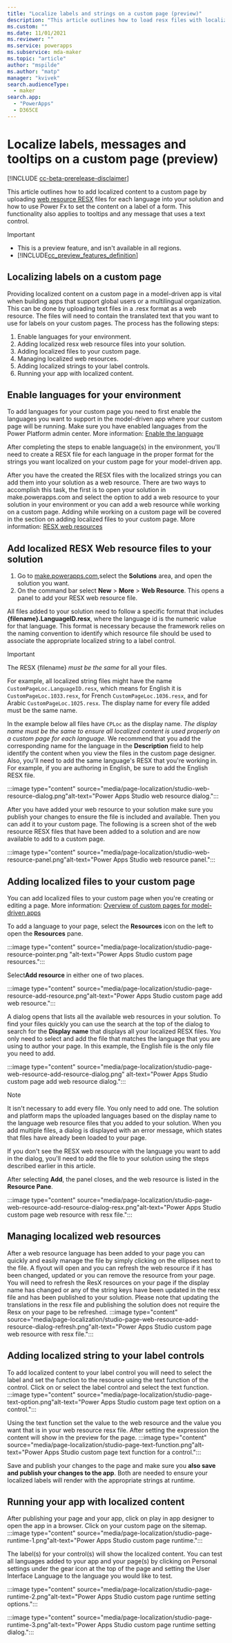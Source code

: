 ```yaml
---
title: "Localize labels and strings on a custom page (preview)" 
description: "This article outlines how to load resx files with localized content and how to use PowerFx to set content for labels on your custom page."
ms.custom: ""
ms.date: 11/01/2021
ms.reviewer: ""
ms.service: powerapps
ms.subservice: mda-maker
ms.topic: "article"
author: "mspilde"
ms.author: "matp"
manager: "kvivek"
search.audienceType: 
  - maker
search.app: 
  - "PowerApps"
  - D365CE
---
```

# Localize labels, messages and tooltips on a custom page (preview)

[!INCLUDE [cc-beta-prerelease-disclaimer](../../includes/cc-beta-prerelease-disclaimer.md)]

This article outlines how to add localized content to a custom page by uploading [web resource RESX](/powerapps/developer/model-driven-apps/resx-web-resources) files for each language into your solution and how to use Power Fx to set the content on a label of a form. This functionality also applies to tooltips and any message that uses a text control.

  > [!IMPORTANT]
  > - This is a preview feature, and isn't available in all regions.
  > - [!INCLUDE[cc_preview_features_definition](../../includes/cc-preview-features-definition.md)]

## Localizing labels on a custom page

Providing localized content on a custom page in a model-driven app is vital when building apps that support global users or a multilingual organization.  This can be done by uploading text files in a .resx format as a web resource.  The files will need to contain the translated text that you want to use for labels on your custom pages.
The process has the following steps:
1.	Enable languages for your environment.
2.	Adding localized resx web resource files into your solution.
3.	Adding localized files to your custom page.
4.	Managing localized web resources.
5.	Adding localized strings to your label controls.
6.	Running your app with localized content.

## Enable languages for your environment

To add languages for your custom page you need to first enable the languages you want to support in the model-driven app where your custom page will be running.  Make sure you have enabled languages from the Power Platform admin center. More information: [Enable the language](/power-platform/admin/enable-languages#enable-the-language)

After completing the steps to enable language(s) in the environment, you'll need to create a RESX file for each language in the proper format for the strings you want localized on your custom page for your model-driven app.

After you have the created the RESX files with the localized strings you can add them into your solution as a web resource. There are two ways to accomplish this task, the first is to open your solution in make.powerapps.com and select the option to add a web resource to your solution in your environment or you can add a web resource while working on a custom page.  Adding while working on a custom page will be covered in the section on adding localized files to your custom page. More information: [RESX web resources](https://docs.microsoft.com/en-us/powerapps/developer/model-driven-apps/resx-web-resources)

## Add localized RESX Web resource files to your solution

1. Go to [make.powerapps.com](https://make.powerapps.com),select the **Solutions** area, and open the solution you want.
1. On the command bar select **New** > **More** > **Web Resource**. This opens a panel to add your RESX web resource file.

All files added to your solution need to follow a specific format that includes **{filename}.LanguageID.resx**, where the language id is the numeric value for that language. This format is necessary because the framework relies on the naming convention to identify which resource file should be used to associate the appropriate localized string to a label control. 

> [!IMPORTANT]
> The RESX {filename} *must be the same* for all your files.  

For example, all localized string files might have the name `CustomPageLoc.LanguageID.resx`, which means for English it is `CustomPageLoc.1033.resx`, for French `CustomPageLoc.1036.resx`, and for Arabic `CustomPageLoc.1025.resx`.  The display name for every file added must be the same name.

In the example below all files have `CPLoc` as the display name. *The display name must be the same to ensure all localized content is used properly on a custom page for each language.*  We recommend that you add the corresponding name for the language in the **Description** field to help identify the content when you view the files in the custom page designer. Also, you'll need to add the same language's RESX that you're working in. For example, if you are authoring in English, be sure to add the English RESX file.

:::image type="content" source="media/page-localization/studio-web-resource-dialog.png"alt-text="Power Apps Studio web resource dialog.":::

After you have added your web resource to your solution make sure you publish your changes to ensure the file is included and available. Then you can add it to your custom page.  The following is a screen shot of the web resource RESX files that have been added to a solution and are now available to add to a custom page.

:::image type="content" source="media/page-localization/studio-web-resource-panel.png"alt-text="Power Apps Studio web resource panel.":::

## Adding localized files to your custom page

You can add localized files to your custom page when you're creating or editing a page.  More information: [Overview of custom pages for model-driven apps](https://docs.microsoft.com/en-us/powerapps/maker/model-driven-apps/model-app-page-overview)

To add a language to your page, select the **Resources** icon on the left to open the **Resources** pane.

:::image type="content" source="media/page-localization/studio-page-resource-pointer.png "alt-text="Power Apps Studio custom page resources.":::

Select**Add resource** in either one of two places.

:::image type="content" source="media/page-localization/studio-page-resource-add-resource.png"alt-text="Power Apps Studio custom page add web resource.":::

A dialog opens that lists all the available web resources in your solution. To find your files quickly you can use the search at the top of the dialog to search for the **Display name** that displays all your localized RESX files. You only need to select and add the file that matches the language that you are using to author your page. In this example, the English file is the only file you need to add.

:::image type="content" source="media/page-localization/studio-page-web-resource-add-resource-dialog.png" alt-text="Power Apps Studio custom page add web resource dialog.":::

> [!NOTE]
> It isn't necessary to add every file. You only need to add one. The solution and platform maps the uploaded languages based on the display name to the language web resource files that you added to your solution. When you add multiple files, a dialog is displayed with an error message, which states that files have already been loaded to your page.

If you don't see the RESX web resource with the language you want to add in the dialog, you'll need to add the file to your solution using the steps described earlier in this article. 

After selecting **Add**, the panel closes, and the web resource is listed in the **Resource Pane**.

:::image type="content" source="media/page-localization/studio-page-web-resource-add-resource-dialog-resx.png"alt-text="Power Apps Studio custom page web resource with resx file.":::

## Managing localized web resources

After a web resource language has been added to your page you can quickly and easily manage the file by simply clicking on the ellipses next to the file.  A flyout will open and you can refresh the web resource if it has been changed, updated or you can remove the resource from your page.  You will need to refresh the ResX resources on your page if the display name has changed or any of the string keys have been updated in the resx file and has been published to your solution. Please note that updating the translations in the resx file and publishing the solution does not require the Resx on your page to be refreshed.
:::image type="content" source="media/page-localization/studio-page-web-resource-add-resource-dialog-refresh.png"alt-text="Power Apps Studio custom page web resource with resx file.":::

## Adding localized string to your label controls

To add localized content to your label control you will need to select the label and set the function to the resource using the text function of the control.  Click on or select the label control and select the text function.
:::image type="content" source="media/page-localization/studio-page-text-option.png"alt-text="Power Apps Studio custom page text option on a control.":::

Using the text function set the value to the web resource and the value you want that is in your web resource resx file.  After setting the expression the content will show in the preview for the page.
:::image type="content" source="media/page-localization/studio-page-text-function.png"alt-text="Power Apps Studio custom page text function for a control.":::

Save and publish your changes to the page and make sure you **also save and publish your changes to the app**.  Both are needed to ensure your localized labels will render with the appropriate strings at runtime.

## Running your app with localized content

After publishing your page and your app, click on play in app designer to open the app in a browser.
Click on your custom page on the sitemap.
:::image type="content" source="media/page-localization/studio-page-runtime-1.png"alt-text="Power Apps Studio custom page runtime.":::

The label(s) for your control(s) will show the localized content.  You can test all languages added to your app and your page(s) by clicking on Personal settings under the gear icon at the top of the page and setting the User Interface Language to the language you would like to test.

:::image type="content" source="media/page-localization/studio-page-runtime-2.png"alt-text="Power Apps Studio custom page runtime setting options.":::

:::image type="content" source="media/page-localization/studio-page-runtime-3.png"alt-text="Power Apps Studio custom page runtime setting dialog.":::